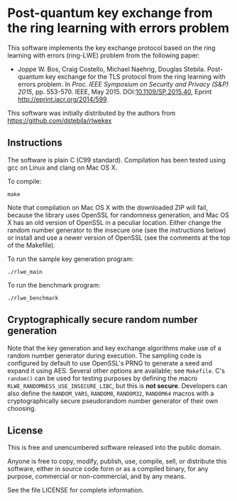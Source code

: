 Post-quantum key exchange from the ring learning with errors problem
====================================================================

This software implements the key exchange protocol based on the ring learning with errors (ring-LWE) problem from the following paper:

* Joppe W. Bos, Craig Costello, Michael Naehrig, Douglas Stebila. Post-quantum key exchange for the TLS protocol from the ring learning with errors problem. In *Proc. IEEE Symposium on Security and Privacy (S&P) 2015*, pp. 553-570. IEEE, May 2015. DOI:[10.1109/SP.2015.40](http://dx.doi.org/10.1109/SP.2015.40), Eprint <http://eprint.iacr.org/2014/599>.

This software was initially distributed by the authors from <https://github.com/dstebila/rlwekex>

Instructions
------------
The software is plain C (C99 standard).  Compilation has been tested using gcc on Linux and clang on Mac OS X.

To compile:

	make

Note that compilation on Mac OS X with the downloaded ZIP will fail, because the library uses OpenSSL for randomness generation, and Mac OS X has an old version of OpenSSL in a peculiar location.  Either change the random number generator to the insecure one (see the instructions below) or install and use a newer version of OpenSSL (see the comments at the top of the Makefile).

To run the sample key generation program:

	./rlwe_main

To run the benchmark program:

	./rlwe_benchmark

Cryptographically secure random number generation
-------------------------------------------------
Note that the key generation and key exchange algorithms make use of a random number generator during execution.  The sampling code is configured by default to use OpenSSL's PRNG to generate a seed and expand it using AES.  Several other options are available; see `Makefile`.  C's `random()` can be used for testing purposes by defining the macro `RLWE_RANDOMNESS_USE_INSECURE_LIBC`, but this is **not secure**.  Developers can also define the `RANDOM_VARS`, `RANDOM8`, `RANDOM32`, `RANDOM64` macros with a cryptographically secure pseudorandom number generator of their own choosing.

License
-------
This is free and unencumbered software released into the public domain.

Anyone is free to copy, modify, publish, use, compile, sell, or distribute this software, either in source code form or as a compiled binary, for any purpose, commercial or non-commercial, and by any means.

See the file LICENSE for complete information.
